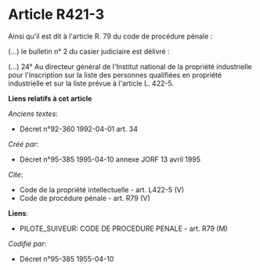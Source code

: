 # Article R421-3

Ainsi qu'il est dit à l'article R. 79 du code de procédure pénale : 

(...) le bulletin n° 2 du casier judiciaire est délivré : 

(...) 24° Au directeur général de l'Institut national de la propriété industrielle pour l'inscription sur la liste des
personnes qualifiées en propriété industrielle et sur la liste prévue à l'article L. 422-5.

**Liens relatifs à cet article**

_Anciens textes_:

  - Décret n°92-360 1992-04-01 art. 34

_Créé par_:

  - Décret n°95-385 1995-04-10 annexe JORF 13 avril 1995

_Cite_:

  - Code de la propriété intellectuelle - art. L422-5 (V)
  - Code de procédure pénale - art. R79 (V)

**Liens**:

  - PILOTE_SUIVEUR: CODE DE PROCEDURE PENALE - art. R79 (M)

_Codifié par_:

  - Décret n°95-385 1955-04-10
